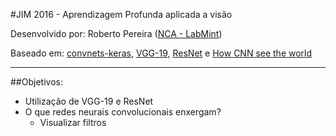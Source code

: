 #JIM 2016 - Aprendizagem Profunda aplicada a visão


Desenvolvido por: Roberto Pereira ([NCA - LabMint](http://nca.ufma.br))

Baseado em: [convnets-keras](https://github.com/heuritech/convnets-keras), [VGG-19](https://arxiv.org/pdf/1409.1556.pdf), [ResNet]() e  [How CNN see the world](https://blog.keras.io/how-convolutional-neural-networks-see-the-world.html)

----------

##Objetivos:
- Utilização de VGG-19 e ResNet
- O que redes neurais convolucionais enxergam?
	- Visualizar filtros

